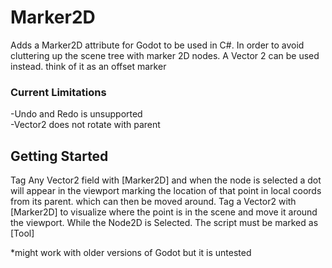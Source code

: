 # Marker2D
 Adds a Marker2D attribute for Godot to be used in C#. In order to avoid cluttering up the scene tree with marker 2D nodes.  A Vector 2 can be used instead. think of it as an offset marker
 ### Current Limitations
-Undo and Redo is unsupported  
-Vector2 does not rotate with parent
## Getting Started
Tag Any Vector2 field with [Marker2D] and when the node is selected a dot will appear in the viewport marking the location of that point in local coords from its parent. which can then be moved around. Tag a Vector2 with [Marker2D] to visualize where the point is in the scene and move it around the viewport. While the Node2D is Selected. The script must be marked as [Tool]

*might work with older versions of Godot but it is untested
